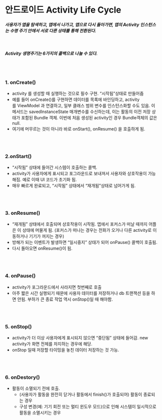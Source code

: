 # 안드로이드 Activity Life Cycle
#### *사용자가 앱을 탐색하고, 앱에서 나가고, 앱으로 다시 돌아가면, 앱의 Activity 인스턴스는 수명 주기 안에서 서로 다른 상태를 통해 전환된다.* 
<br>

#### *Activity 생명주기는 6가지의 콜백으로 나눌 수 있다.*

<br><br>

### 1. **onCreate()**
* activity 를 생성할 때 실행하는 것으로 필수 구현. “시작됨”상태로 만들어줌
* 예를 들어 onCreate()를 구현하면 데이터를 목록에 바인딩하고, activity를 ViewModel
과 연결하고, 일부 클래스 범위 변수를 인스턴스화할 수도 있음. 이 메서드는 savedInstanceState 매개변수를 수신하는데, 이는 활동의 이전 저장 상태가 포함된 Bundle 객체. 이번에 처음 생성된 activity인 경우 Bundle객체의 값은 null.
* 여기에 머무르는 것이 아니라 바로 onStart(), onResume() 을 호출하게 됨.

<br><br>

### 2.**onStart()**
* “시작됨” 상태에 들어간 시스템이 호출하는 콜백.
* activity가 사용자에게 표시되고 포그라운드로 보내져서 사용자와 상호작용이 가능해짐. 예로 이때 UI 코드가 초기화 됨.
* 매우 빠르게 완료되고, “시작됨” 상태에서 “재개됨”상태로 넘어가게 됨.

<br><br>

### 3. **onResume()**
* “재개됨” 상태에서 호출되며 상호작용이 시작됨. 앱에서 포커스가 떠날 때까지 어플은 이 상태에 머물게 됨. (포커스가 떠나는 경우는 전화가 오거나 다른 activity로 이동하거나 기기가 꺼지는 경우)
* 방해가 되는 이벤트가 발생하면 “일시중지” 상태가 되어 onPause() 콜백이 호출됨.
* 다시 돌아오면 onResume()이 됨. 

<br><br>

### 4. **onPause()**
* activity가 포그라운드에서 사라지면 첫번째로 호출
* 아주 짧은 시간 실행되기 때문에 사용자 데이터를 저장하거나 db 트랜잭션 등을 하면 안됨. 부하가 큰 종료 작업 역시 onStop()일 때 해야함. 
  
<br><br>

### 5. **onStop()**
* activity가 더 이상 사용자에게 표시되지 않으면 “중단됨” 상태에 들어감. new activity가 화면 전체를 차지하는 경우에 해당.
* onStop 일때 저장할 타이밍을 놓친 데이터 저장하는 것 가능.

<br><br>

### 6. **onDestory()**
- 활동이 소멸되기 전에 호출.
    - (사용자가 활동을 완전히 닫거나 활동에서 finish()가 호출되어) 활동이 종료되는 경우
    - 구성 변경(예: 기기 회전 또는 멀티 윈도우 모드)으로 인해 시스템이 일시적으로 활동을 소멸시키는 경우